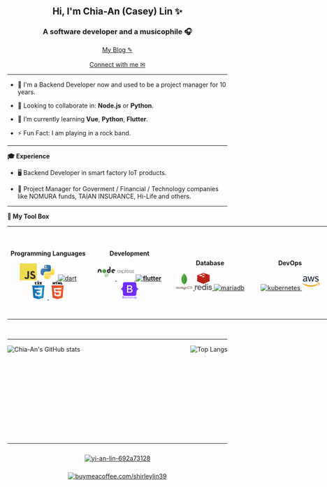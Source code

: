<link rel="stylesheet" href="https://cdnjs.cloudflare.com/ajax/libs/font-awesome/6.5.1/css/all.min.css">

<h2 align="center">Hi, I'm Chia-An (Casey) Lin ✨</h2>
<h3 align="center">A software developer and a musicophile 🎧</h3>

<p align="center">
  <a href="https://codebolog.netlify.app" target="_blank">
    My Blog ✎
  </a>
  <br>
  <br>
  <a href="mailto:bobolincowo@gmail.com">Connect with me ✉</a>
</p>

---

- 🔭 I'm a Backend Developer now and used to be a project manager for 10 years.

- 💬 Looking to collaborate in: **Node.js** or **Python**.

- 🌱 I’m currently learning **Vue**, **Python**, **Flutter**.

- ⚡ Fun Fact: I am playing in a rock band.

---

**🎓 Experience**

- 🖥 Backend Developer in smart factory IoT products.
 
- 🧬 Project Manager for Goverment / Financial / Technology companies like NOMURA funds, TAIAN INSURANCE, Hi-Life and others.  

---

**🧰 My Tool Box**

 <div align="center">
<table style="width: 800px; border-collapse: collapse; align="center">

<tr>
    <td style="width: 25%; text-align: center;">
      <p><b> Programming Languages</b></p>
      <a href="https://developer.mozilla.org/en-US/docs/Web/JavaScript" target="_blank" rel="noreferrer"> 
        <img src="https://raw.githubusercontent.com/devicons/devicon/master/icons/javascript/javascript-original.svg" alt="javascript" width="40" height="40"/>
      </a> 
      <a href="https://www.python.org" target="_blank" rel="noreferrer">
        <img src="https://raw.githubusercontent.com/devicons/devicon/master/icons/python/python-original.svg" alt="python" width="40" height="40"/>
      </a>
      <a href="https://dart.dev" target="_blank" rel="noreferrer"> 
        <img src="https://www.vectorlogo.zone/logos/dartlang/dartlang-icon.svg" alt="dart" width="40" height="40"/> 
      </a>    
      <a href="https://www.w3schools.com/css/" target="_blank" rel="noreferrer">
        <img src="https://raw.githubusercontent.com/devicons/devicon/master/icons/css3/css3-original-wordmark.svg" alt="css3" width="40" height="40"/>
      </a>
      <a href="https://www.w3.org/html/" target="_blank" rel="noreferrer">
        <img src="https://raw.githubusercontent.com/devicons/devicon/master/icons/html5/html5-original-wordmark.svg" alt="html5" width="40" height="40"/>
      </a>
    </td>
  <td style="width: 25%; text-align: center;">
      <p><b>Development</p>
      <a href="https://nodejs.org" target="_blank" rel="noreferrer"> 
        <img src="https://raw.githubusercontent.com/devicons/devicon/master/icons/nodejs/nodejs-original-wordmark.svg" alt="nodejs" width="40" height="40"/> 
      </a>
      <a href="https://expressjs.com" target="_blank" rel="noreferrer"> 
        <img src="https://raw.githubusercontent.com/devicons/devicon/master/icons/express/express-original-wordmark.svg" alt="express" width="40" height="40"/> 
      </a>
       <a href="https://flutter.dev" target="_blank" rel="noreferrer"> 
         <img src="https://www.vectorlogo.zone/logos/flutterio/flutterio-icon.svg" alt="flutter" width="40" height="40"/> 
       </a>
       <a href="https://getbootstrap.com" target="_blank" rel="noreferrer"> 
         <img src="https://raw.githubusercontent.com/devicons/devicon/master/icons/bootstrap/bootstrap-plain-wordmark.svg" alt="bootstrap" width="40" height="40"/> 
       </a>
    </td>
    <td style="width: 25%; text-align: center;">
      <p><b>Database</b></p>
      <a href="https://www.mongodb.com/" target="_blank" rel="noreferrer"> <img src="https://raw.githubusercontent.com/devicons/devicon/master/icons/mongodb/mongodb-original-wordmark.svg" alt="mongodb" width="40" height="40"/> </a>
      <a href="https://redis.io" target="_blank" rel="noreferrer"> <img src="https://raw.githubusercontent.com/devicons/devicon/master/icons/redis/redis-original-wordmark.svg" alt="redis" width="40" height="40"/> </a>
      <a href="https://mariadb.org/" target="_blank" rel="noreferrer"> <img src="https://www.vectorlogo.zone/logos/mariadb/mariadb-icon.svg" alt="mariadb" width="40" height="40"/> </a>
    </td>
    <td style="width: 25%; text-align: center;">
      <p><b>DevOps</b></p>
     <a href="https://kubernetes.io" target="_blank" rel="noreferrer"> <img src="https://www.vectorlogo.zone/logos/kubernetes/kubernetes-icon.svg" alt="kubernetes" width="40" height="40"/> </a>
      <a href="https://aws.amazon.com" target="_blank" rel="noreferrer"> <img src="https://raw.githubusercontent.com/devicons/devicon/master/icons/amazonwebservices/amazonwebservices-original-wordmark.svg" alt="aws" width="40" height="40"/> </a>
    </td>
    <td style="width: 25%; text-align: center;">
      <p><b>Tool & Others</b></p>
     <a href="https://www.linux.org/" target="_blank" rel="noreferrer"> 
       <img src="https://raw.githubusercontent.com/devicons/devicon/master/icons/linux/linux-original.svg" alt="linux" width="40" height="40"/> 
     </a>
      <a href="https://git-scm.com/" target="_blank" rel="noreferrer"> 
        <img src="https://www.vectorlogo.zone/logos/git-scm/git-scm-icon.svg" alt="git" width="40" height="40"/> 
      </a>
      <a href="https://jestjs.io" target="_blank" rel="noreferrer"> 
        <img src="https://www.vectorlogo.zone/logos/jestjsio/jestjsio-icon.svg" alt="jest" width="40" height="40"/> 
      </a>
      <a href="https://www.sketch.com/" target="_blank" rel="noreferrer"> 
        <img src="https://www.vectorlogo.zone/logos/sketchapp/sketchapp-icon.svg" alt="sketch" width="40" height="40"/> 
      </a>
      <a href="https://www.figma.com/" target="_blank" rel="noreferrer"> 
        <img src="https://www.vectorlogo.zone/logos/figma/figma-icon.svg" alt="figma" width="40" height="40"/> 
      </a>
    </td>
  </tr>
</table>
</div>
<br>

---

<div style="display: flex; justify-content: space-between; align-items: center; width: 100%; box-sizing: border-box;", align = "center">
  <img src="https://github-readme-stats.vercel.app/api?username=bobolin0624&show_icons=true&locale=en" alt="Chia-An's GitHub stats" height="210px" style="margin-right: auto;">
  <img src="https://github-readme-stats.vercel.app/api/top-langs?username=bobolin0624&show_icons=true&locale=en&layout=compact" alt="Top Langs" height="210px" style="margin-left: auto;">
</div>

---

<h3 align="center"></h3>
<p align="center">
<a href="https://www.linkedin.com/in/chia-an-lin-ba2a03218/" target="_blank"><img align="center" src="https://raw.githubusercontent.com/rahuldkjain/github-profile-readme-generator/master/src/images/icons/Social/linked-in-alt.svg" alt="yi-an-lin-692a73128" height="25" width="25" /></a>
<h3 align="center"></h3>
<p align="center">
<a href="https://www.buymeacoffee.com/shirleylin39" target="_blank"> <img align="center" src="https://cdn.buymeacoffee.com/buttons/v2/default-yellow.png" height="40" width="230" alt="buymeacoffee.com/shirleylin39" />
</p>

